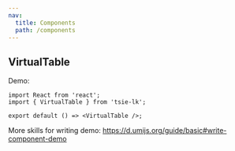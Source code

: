```yaml
---
nav:
  title: Components
  path: /components
---
```


## VirtualTable

Demo:

```tsx
import React from 'react';
import { VirtualTable } from 'tsie-lk';

export default () => <VirtualTable />;
```

More skills for writing demo: https://d.umijs.org/guide/basic#write-component-demo
